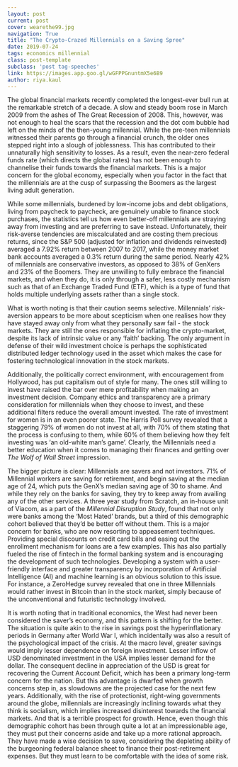 ```yaml
---
layout: post
current: post
cover: wearethe99.jpg
navigation: True
title: "The Crypto-Crazed Millennials on a Saving Spree"
date: 2019-07-24
tags: economics millennial
class: post-template
subclass: 'post tag-speeches'
link: https://images.app.goo.gl/wGFPPGnuntmX5e6B9
author: riya.kaul
---
```

The global financial markets recently completed the longest-ever bull run at the remarkable stretch of a decade. A slow and steady boom rose in March 2009 from the ashes of The Great Recession of 2008. This, however, was not enough to heal the scars that the recession and the dot com bubble had left on the minds of the then-young millennial. While the pre-teen millennials witnessed their parents go through a financial crunch, the older ones stepped right into a slough of joblessness. This has contributed to their unnaturally high sensitivity to losses. As a result, even the near-zero federal funds rate (which directs the global rates) has not been enough to channelise their funds towards the financial markets. This is a major concern for the global economy, especially when you factor in the fact that the millennials are at the cusp of surpassing the Boomers as the largest living adult generation.

  

While some millennials, burdened by low-income jobs and debt obligations, living from paycheck to paycheck, are genuinely unable to finance stock purchases, the statistics tell us how even better-off millennials are straying away from investing and are preferring to save instead. Unfortunately, their risk-averse tendencies are miscalculated and are costing them precious returns, since the S&P 500 (adjusted for inflation and dividends reinvested) averaged a 7.92% return between 2007 to 2017, while the money market bank accounts averaged a 0.3% return during the same period. Nearly 42% of millennials are conservative investors, as opposed to 38% of GenXers and 23% of the Boomers. They are unwilling to fully embrace the financial markets, and when they do, it is only through a safer, less costly mechanism such as that of an Exchange Traded Fund (ETF), which is a type of fund that holds multiple underlying assets rather than a single stock.

  

What is worth noting is that their caution seems selective. Millennials’ risk-aversion appears to be more about scepticism when one realises how they have stayed away only from what they personally saw fail - the stock markets. They are still the ones responsible for inflating the crypto-market, despite its lack of intrinsic value or any ‘faith’ backing. The only argument in defense of their wild investment choice is perhaps the sophisticated distributed ledger technology used in the asset which makes the case for fostering technological innovation in the stock markets.

  

Additionally, the politically correct environment, with encouragement from Hollywood, has put capitalism out of style for many. The ones still willing to invest have raised the bar over mere profitability when making an investment decision. Company ethics and transparency are a primary consideration for millennials when they choose to invest, and these additional filters reduce the overall amount invested. The rate of investment for women is in an even poorer state. The Harris Poll survey revealed that a staggering 79% of women do not invest at all, with 70% of them stating that the process is confusing to them, while 60% of them believing how they felt investing was ‘an old-white man’s game’. Clearly, the Millennials need a better education when it comes to managing their finances and getting over *The Wolf of Wall Street* impression.

  

The bigger picture is clear: Millennials are savers and not investors. 71% of Millennial workers are saving for retirement, and begin saving at the median age of 24, which puts the GenX’s median saving age of 30 to shame. And while they rely on the banks for saving, they try to keep away from availing any of the other services. A three year study from Scratch, an in-house unit of Viacom, as a part of the *Millennial Disruption Study*, found that not only were banks among the ‘Most Hated’ brands, but a third of this demographic cohort believed that they’d be better off without them. This is a major concern for banks, who are now resorting to appeasement techniques. Providing special discounts on credit card bills and easing out the enrollment mechanism for loans are a few examples. This has also partially fueled the rise of fintech in the formal banking system and is encouraging the development of such technologies. Developing a system with a user-friendly interface and greater transparency by incorporation of Artificial Intelligence (AI) and machine learning is an obvious solution to this issue. For instance,  a ZeroHedge survey revealed that one in three Millennials would rather invest in Bitcoin than in the stock market, simply because of the unconventional and futuristic technology involved.

  

It is worth noting that in traditional economics, the West had never been considered the saver’s economy, and this pattern is shifting for the better. The situation is quite akin to the rise in savings post the hyperinflationary periods in Germany after World War I, which incidentally was also a result of the psychological impact of the crisis. At the macro level, greater savings would imply lesser dependence on foreign investment. Lesser inflow of USD denominated investment in the USA implies lesser demand for the dollar. The consequent decline in appreciation of the USD is great for recovering the Current Account Deficit, which has been a primary long-term concern for the nation. But this advantage is dwarfed when growth concerns step in, as slowdowns are the projected case for the next few years. Additionally, with the rise of protectionist, right-wing governments around the globe, millennials are increasingly inclining towards what they think is socialism, which implies increased disinterest towards the financial markets. And that is a terrible prospect for growth. Hence, even though this demographic cohort has been through quite a lot at an impressionable age, they must put their concerns aside and take up a more rational approach. They have made a wise decision to save, considering the depleting ability of the burgeoning federal balance sheet to finance their post-retirement expenses. But they must learn to be comfortable with the idea of some risk.
